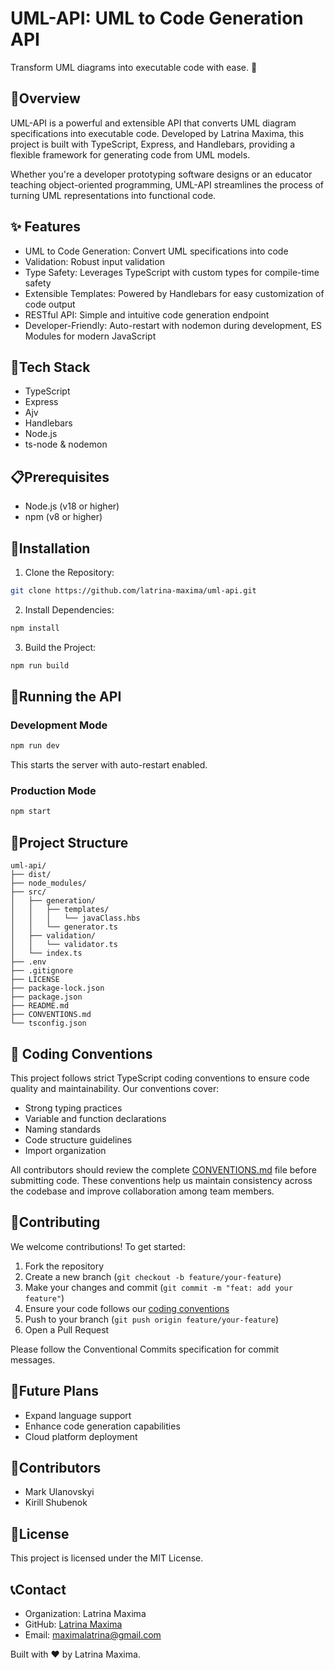 # UML-API: UML to Code Generation API

Transform UML diagrams into executable code with ease. 🚀

## 📝Overview

UML-API is a powerful and extensible API that converts UML diagram specifications into executable code. Developed by Latrina Maxima, this project is built with TypeScript, Express, and Handlebars, providing a flexible framework for generating code from UML models.

Whether you're a developer prototyping software designs or an educator teaching object-oriented programming, UML-API streamlines the process of turning UML representations into functional code.

## ✨ Features

- UML to Code Generation: Convert UML specifications into code
- Validation: Robust input validation 
- Type Safety: Leverages TypeScript with custom types for compile-time safety
- Extensible Templates: Powered by Handlebars for easy customization of code output
- RESTful API: Simple and intuitive code generation endpoint
- Developer-Friendly: Auto-restart with nodemon during development, ES Modules for modern JavaScript

## 🧰Tech Stack

- TypeScript
- Express
- Ajv
- Handlebars
- Node.js
- ts-node & nodemon

## 📋Prerequisites

- Node.js (v18 or higher)
- npm (v8 or higher)

## 🔧Installation

1. Clone the Repository:
```bash
git clone https://github.com/latrina-maxima/uml-api.git
```

2. Install Dependencies:
```bash
npm install
```

3. Build the Project:
```bash
npm run build
```

## 🚀Running the API

### Development Mode
```bash
npm run dev
```
This starts the server with auto-restart enabled.

### Production Mode
```bash
npm start
```

## 📂Project Structure
```
uml-api/
├── dist/
├── node_modules/
├── src/
│   ├── generation/
│   │   ├── templates/
│   │   │   └── javaClass.hbs
│   │   └── generator.ts
│   ├── validation/
│   │   └── validator.ts
│   └── index.ts
├── .env
├── .gitignore
├── LICENSE
├── package-lock.json
├── package.json
├── README.md
├── CONVENTIONS.md
└── tsconfig.json
```

## 📝 Coding Conventions

This project follows strict TypeScript coding conventions to ensure code quality and maintainability. Our conventions cover:

- Strong typing practices
- Variable and function declarations
- Naming standards
- Code structure guidelines
- Import organization

All contributors should review the complete [CONVENTIONS.md](./CONTRIBUTING.md) file before submitting code. These conventions help us maintain consistency across the codebase and improve collaboration among team members.

## 🤝Contributing

We welcome contributions! To get started:

1. Fork the repository
2. Create a new branch (`git checkout -b feature/your-feature`)
3. Make your changes and commit (`git commit -m "feat: add your feature"`)
4. Ensure your code follows our [coding conventions](./CONTRIBUTING.md)
5. Push to your branch (`git push origin feature/your-feature`)
6. Open a Pull Request

Please follow the Conventional Commits specification for commit messages.

## 🔮Future Plans

- Expand language support
- Enhance code generation capabilities
- Cloud platform deployment

## 👥Contributors

- Mark Ulanovskyi
- Kirill Shubenok

## 📄License

This project is licensed under the MIT License.

## 📞Contact

- Organization: Latrina Maxima
- GitHub: [Latrina Maxima](https://github.com/Latrina-Maxima)
- Email: maximalatrina@gmail.com

Built with ❤️ by Latrina Maxima.